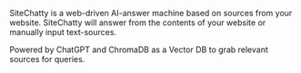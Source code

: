 SiteChatty is a web-driven AI-answer machine based on sources from your website. SiteChatty will answer from the contents of your website or manually input text-sources.

Powered by ChatGPT and ChromaDB as a Vector DB to grab relevant sources for queries.
